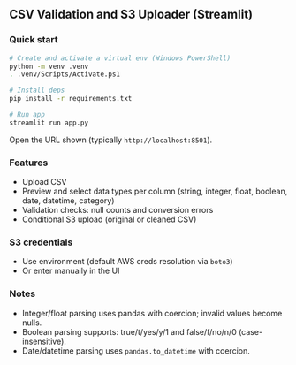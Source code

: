 ## CSV Validation and S3 Uploader (Streamlit)

### Quick start

```bash
# Create and activate a virtual env (Windows PowerShell)
python -m venv .venv
. .venv/Scripts/Activate.ps1

# Install deps
pip install -r requirements.txt

# Run app
streamlit run app.py
```

Open the URL shown (typically `http://localhost:8501`).

### Features
- Upload CSV
- Preview and select data types per column (string, integer, float, boolean, date, datetime, category)
- Validation checks: null counts and conversion errors
- Conditional S3 upload (original or cleaned CSV)

### S3 credentials
- Use environment (default AWS creds resolution via `boto3`)
- Or enter manually in the UI

### Notes
- Integer/float parsing uses pandas with coercion; invalid values become nulls.
- Boolean parsing supports: true/t/yes/y/1 and false/f/no/n/0 (case-insensitive).
- Date/datetime parsing uses `pandas.to_datetime` with coercion.


